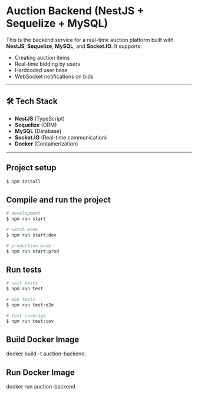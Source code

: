 # Auction Backend (NestJS + Sequelize + MySQL)

This is the backend service for a real-time auction platform built with **NestJS**, **Sequelize**, **MySQL**, and **Socket.IO**. It supports:
- Creating auction items
- Real-time bidding by users
- Hardcoded user base
- WebSocket notifications on bids

---

## 🛠 Tech Stack

- **NestJS** (TypeScript)
- **Sequelize** (ORM)
- **MySQL** (Database)
- **Socket.IO** (Real-time communication)
- **Docker** (Containerization)

---

## Project setup

```bash
$ npm install
```

## Compile and run the project

```bash
# development
$ npm run start

# watch mode
$ npm run start:dev

# production mode
$ npm run start:prod
```

## Run tests

```bash
# unit tests
$ npm run test

# e2e tests
$ npm run test:e2e

# test coverage
$ npm run test:cov
```

## Build Docker Image
docker build -t auction-backend .

## Run Docker Image
docker run auction-backend

